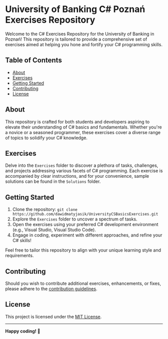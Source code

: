 # University of Banking C# Poznań Exercises Repository

Welcome to the C# Exercises Repository for the University of Banking in Poznań! This repository is tailored to provide a comprehensive set of exercises aimed at helping you hone and fortify your C# programming skills.

## Table of Contents

- [About](#about)
- [Exercises](#exercises)
- [Getting Started](#getting-started)
- [Contributing](#contributing)
- [License](#license)

## About

This repository is crafted for both students and developers aspiring to elevate their understanding of C# basics and fundamentals. Whether you're a novice or a seasoned programmer, these exercises cover a diverse range of topics to solidify your C# knowledge.

## Exercises

Delve into the `Exercises` folder to discover a plethora of tasks, challenges, and projects addressing various facets of C# programming. Each exercise is accompanied by clear instructions, and for your convenience, sample solutions can be found in the `Solutions` folder.

## Getting Started

1. Clone the repository: `git clone https://github.com/dawidmatyjasik/UniversityCSBasicsExercises.git`
2. Explore the `Exercises` folder to uncover a spectrum of tasks.
3. Open the exercises using your preferred C# development environment (e.g., Visual Studio, Visual Studio Code).
4. Engage in coding, experiment with different approaches, and refine your C# skills!

Feel free to tailor this repository to align with your unique learning style and requirements.

## Contributing

Should you wish to contribute additional exercises, enhancements, or fixes, please adhere to the [contribution guidelines](CONTRIBUTING.md).

## License

This project is licensed under the [MIT License](LICENSE).

---

**Happy coding! 🚀**
